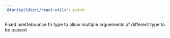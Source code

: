 ```yaml
---
'@tarikyildizci/react-utils': patch
---
```


Fixed useDebounce fn type to allow multiple arguements of different type to be passed
